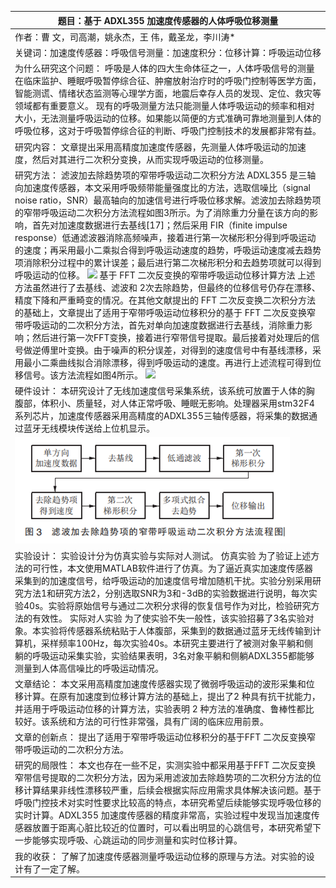 | 题目：基于 ADXL355 加速度传感器的人体呼吸位移测量                                                                                                                                                                                                                                                                                                                                                                                                                                                                                                                                                                                                                                                                                                                                                                                                                                                                                                                                                                                                                                                                                                                                                                                                                          |
|----------------------------------------------------------------------------------------------------------------------------------------------------------------------------------------------------------------------------------------------------------------------------------------------------------------------------------------------------------------------------------------------------------------------------------------------------------------------------------------------------------------------------------------------------------------------------------------------------------------------------------------------------------------------------------------------------------------------------------------------------------------------------------------------------------------------------------------------------------------------------------------------------------------------------------------------------------------------------------------------------------------------------------------------------------------------------------------------------------------------------------------------------------------------------------------------------------------------------------------------------------------------------|
| 作者：曹 文，司高潮，姚永杰，王 伟，戴圣龙，李川涛\*                                                                                                                                                                                                                                                                                                                                                                                                                                                                                                                                                                                                                                                                                                                                                                                                                                                                                                                                                                                                                                                                                                                                                                                                                       |
| 关键词：加速度传感器：呼吸信号测量：加速度积分：位移计算：呼吸运动位移                                                                                                                                                                                                                                                                                                                                                                                                                                                                                                                                                                                                                                                                                                                                                                                                                                                                                                                                                                                                                                                                                                                                                                                                     |
| 为什么研究这个问题： 呼吸是人体的四大生命体征之一，人体呼吸信号的测量在临床监护、睡眠呼吸暂停综合征、肿瘤放射治疗时的呼吸门控制等医学方面，智能测谎、情绪状态监测等心理学方面，地震后幸存人员的发现、定位、救灾等领域都有重要意义。 现有的呼吸测量方法只能测量人体呼吸运动的频率和相对大小，无法测量呼吸运动的位移。如果能以简便的方式准确可靠地测量到人体的呼吸位移，这对于呼吸暂停综合征的判断、呼吸门控制技术的发展都非常有益。                                                                                                                                                                                                                                                                                                                                                                                                                                                                                                                                                                                                                                                                                                                                                                                                                                         |
| 研究内容： 文章提出采用高精度加速度传感器，先测量人体呼吸运动的加速度，然后对其进行二次积分变换，从而实现呼吸运动的位移测量。                                                                                                                                                                                                                                                                                                                                                                                                                                                                                                                                                                                                                                                                                                                                                                                                                                                                                                                                                                                                                                                                                                                                              |
| 研究方法： 滤波加去除趋势项的窄带呼吸运动二次积分方法 ADXL355 是三轴向加速度传感器，本文采用呼吸频带能量强度比的方法，选取信噪比（signal noise ratio，SNR）最高轴向的加速信号进行呼吸位移求解。滤波加去除趋势项的窄带呼吸运动二次积分方法流程如图3所示。为了消除重力分量在该方向的影响，首先对加速度数据进行去基线[17]；然后采用 FIR（finite impulse response）低通滤波器消除高频噪声，接着进行第一次梯形积分得到呼吸运动的速度；再采用最小二乘拟合得到呼吸运动速度的趋势，呼吸运动速度减去趋势项消除积分过程中的累计误差；最后进行第二次梯形积分和去趋势项就可以得到呼吸运动的位移。 ![](media/b377f8499a49da9f5f37c4fb55483f5d.png) 基于 FFT 二次反变换的窄带呼吸运动位移计算方法 上述方法虽然进行了去基线、滤波和 2次去除趋势，但最终的位移信号仍存在漂移、精度下降和严重畸变的情况。在其他文献提出的 FFT 二次反变换二次积分方法的基础上，文章提出了适用于窄带呼吸运动位移积分的基于 FFT 二次反变换窄带呼吸运动的二次积分方法，首先对单向加速度数据进行去基线，消除重力影响；然后进行第一次FFT变换，接着进行窄带信号提取。最后接着对处理后的信号做逆傅里叶变换。由于噪声的积分误差，对得到的速度信号中有基线漂移，采用最小二乘曲线拟合消除漂移，得到呼吸运动的速度。再进行上述流程可得到位移信号。该方法流程如图4所示。 ![](media/be15d260d52f3cf6f8921b941d36e439.png) |
| 硬件设计： 本研究设计了无线加速度信号采集系统，该系统可放置于人体的胸腹部，体积小、质量轻，对人体正常呼吸、睡眠无影响。处理器采用stm32F4系列芯片，加速度传感器采用高精度的ADXL355三轴传感器，将采集的数据通过蓝牙无线模块传送给上位机显示。
![image](https://github.com/yanhalf/-/blob/main/image/%E5%9B%BE%E7%89%871.png)                                                                                                                                                                                                                                                                                                                                                                                                                                                                                                                                                                                                                                                                                                                                                                                                                                                                                                                                                                                |
| 实验设计： 实验设计分为仿真实验与实际对人测试。 仿真实验 为了验证上述方法的可行性，本文使用MATLAB软件进行了仿真。为了逼近真实加速度传感器采集到的加速度信号，给呼吸运动的加速度信号增加随机干扰。实验分别采用研究方法1和研究方法2，分别选取SNR为3和-3dB的实验数据进行说明，每次实验40s。实验将原始信号与通过二次积分求得的恢复信号作为对比，检验研究方法的有效性。 实际对人实验 为了使实验不失一般性，该实验招募了3名实验对象。本实验将传感器系统粘贴于人体腹部，采集到的数据通过蓝牙无线传输到计算机，采样频率100Hz，每次实验40s。本研究主要进行了被测对象平躺和侧躺的呼吸运动采集实验，实验结果表明，3名对象平躺和侧躺ADXL355都能够测量到人体高信噪比的呼吸运动情况。                                                                                                                                                                                                                                                                                                                                                                                                                                                                                                                                                                                                    |
| 文章结论： 本文采用高精度加速度传感器实现了微弱呼吸运动的波形采集和位移计算。在原有加速度到位移计算方法的基础上，提出了2 种具有抗干扰能力，并适用于呼吸运动位移的计算方法，实验表明 2 种方法的准确度、鲁棒性都比较好。该系统和方法的可行性非常强，具有广阔的临床应用前景。                                                                                                                                                                                                                                                                                                                                                                                                                                                                                                                                                                                                                                                                                                                                                                                                                                                                                                                                                                                                 |
| 文章的创新点： 提出了适用于窄带呼吸运动位移积分的基于FFT 二次反变换窄带呼吸运动的二次积分方法。                                                                                                                                                                                                                                                                                                                                                                                                                                                                                                                                                                                                                                                                                                                                                                                                                                                                                                                                                                                                                                                                                                                                                                            |
| 研究的局限性： 本文也存在一些不足，实测实验中都采用基于FFT 二次反变换窄带信号提取的二次积分方法，因为采用滤波加去除趋势项的二次积分方法的位移计算结果非线性漂移较严重，后续会根据实际应用需求具体解决该问题。基于呼吸门控技术对实时性要求比较高的特点，本研究希望后续能够实现呼吸位移的实时计算。ADXL355 加速度传感器的精度非常高，实验过程中发现当加速度传感器放置于距离心脏比较近的位置时，可以看出明显的心跳信号，本研究希望下一步能够实现呼吸、心跳运动的同步测量和实时位移计算。                                                                                                                                                                                                                                                                                                                                                                                                                                                                                                                                                                                                                                                                                                                                                                                      |
| 我的收获： 了解了加速度传感器测量呼吸运动位移的原理与方法。对实验的设计有了一定了解。                                                                                                                                                                                                                                                                                                                                                                                                                                                                                                                                                                                                                                                                                                                                                                                                                                                                                                                                                                                                                                                                                                                                                                                      |
